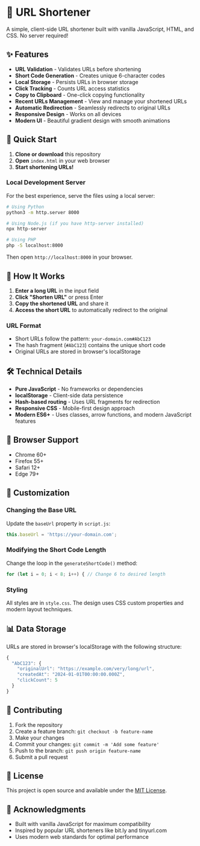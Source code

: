 # 🔗 URL Shortener

A simple, client-side URL shortener built with vanilla JavaScript, HTML, and CSS. No server required!

## ✨ Features

- **URL Validation** - Validates URLs before shortening
- **Short Code Generation** - Creates unique 6-character codes
- **Local Storage** - Persists URLs in browser storage
- **Click Tracking** - Counts URL access statistics
- **Copy to Clipboard** - One-click copying functionality
- **Recent URLs Management** - View and manage your shortened URLs
- **Automatic Redirection** - Seamlessly redirects to original URLs
- **Responsive Design** - Works on all devices
- **Modern UI** - Beautiful gradient design with smooth animations

## 🚀 Quick Start

1. **Clone or download** this repository
2. **Open** `index.html` in your web browser
3. **Start shortening URLs!**

### Local Development Server

For the best experience, serve the files using a local server:

```bash
# Using Python
python3 -m http.server 8000

# Using Node.js (if you have http-server installed)
npx http-server

# Using PHP
php -S localhost:8000
```

Then open `http://localhost:8000` in your browser.

## 📖 How It Works

1. **Enter a long URL** in the input field
2. **Click "Shorten URL"** or press Enter
3. **Copy the shortened URL** and share it
4. **Access the short URL** to automatically redirect to the original

### URL Format
- Short URLs follow the pattern: `your-domain.com#AbC123`
- The hash fragment (`#AbC123`) contains the unique short code
- Original URLs are stored in browser's localStorage

## 🛠️ Technical Details

- **Pure JavaScript** - No frameworks or dependencies
- **localStorage** - Client-side data persistence
- **Hash-based routing** - Uses URL fragments for redirection
- **Responsive CSS** - Mobile-first design approach
- **Modern ES6+** - Uses classes, arrow functions, and modern JavaScript features

## 📱 Browser Support

- Chrome 60+
- Firefox 55+
- Safari 12+
- Edge 79+

## 🔧 Customization

### Changing the Base URL
Update the `baseUrl` property in `script.js`:

```javascript
this.baseUrl = 'https://your-domain.com';
```

### Modifying the Short Code Length
Change the loop in the `generateShortCode()` method:

```javascript
for (let i = 0; i < 8; i++) { // Change 6 to desired length
```

### Styling
All styles are in `style.css`. The design uses CSS custom properties and modern layout techniques.

## 📊 Data Storage

URLs are stored in browser's localStorage with the following structure:

```javascript
{
  "AbC123": {
    "originalUrl": "https://example.com/very/long/url",
    "createdAt": "2024-01-01T00:00:00.000Z",
    "clickCount": 5
  }
}
```

## 🤝 Contributing

1. Fork the repository
2. Create a feature branch: `git checkout -b feature-name`
3. Make your changes
4. Commit your changes: `git commit -m 'Add some feature'`
5. Push to the branch: `git push origin feature-name`
6. Submit a pull request

## 📝 License

This project is open source and available under the [MIT License](LICENSE).

## 🙏 Acknowledgments

- Built with vanilla JavaScript for maximum compatibility
- Inspired by popular URL shorteners like bit.ly and tinyurl.com
- Uses modern web standards for optimal performance
